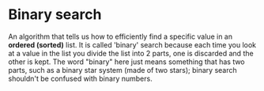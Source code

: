 # Binary search

An algorithm that tells us how to efficiently find a specific value in an **ordered (sorted)** list. It is called 'binary' search because each time you look at a value in the list you divide the list into 2 parts, one is discarded and the other is kept. The word "binary" here just means something that has two parts, such as a binary star system (made of two stars); binary search shouldn't be confused with binary numbers.